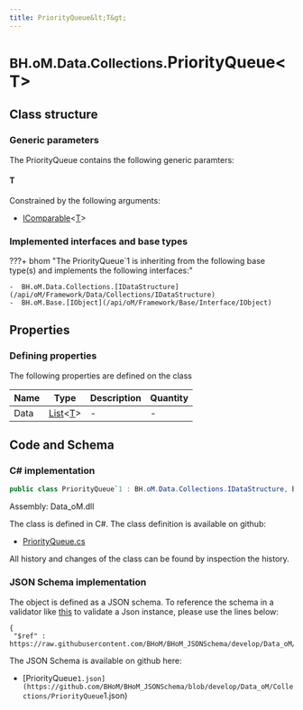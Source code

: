 ```yaml
---
title: PriorityQueue&lt;T&gt;
---
```


# <small>BH.oM.Data.Collections.</small>**PriorityQueue&lt;T&gt;**



## Class structure

### Generic parameters

The PriorityQueue contains the following generic paramters:

#### T

Constrained by the following arguments:

- [IComparable](https://learn.microsoft.com/en-us/dotnet/api/System.IComparable-1?view=netstandard-2.0)&lt;[T](https://learn.microsoft.com/en-us/dotnet/api/System.IComparable-1?view=netstandard-2.0#t)&gt;

### Implemented interfaces and base types

???+ bhom "The PriorityQueue`1 is inheriting from the following base type(s) and implements the following interfaces:"

    -  BH.oM.Data.Collections.[IDataStructure](/api/oM/Framework/Data/Collections/IDataStructure)
    -  BH.oM.Base.[IObject](/api/oM/Framework/Base/Interface/IObject)


## Properties



### Defining properties

The following properties are defined on the class

| Name             | Type             | Description      | Quantity         |
|------------------|------------------|------------------|------------------|
| Data | [List](https://learn.microsoft.com/en-us/dotnet/api/System.Collections.Generic.List-1?view=netstandard-2.0)&lt;[T](#t)&gt; | - | - |


## Code and Schema

### C# implementation

``` C# title="C#"
public class PriorityQueue`1 : BH.oM.Data.Collections.IDataStructure, BH.oM.Base.IObject
```

Assembly: Data_oM.dll

The class is defined in C#. The class definition is available on github:

- [PriorityQueue.cs](https://github.com/BHoM/BHoM/blob/develop/Data_oM/Collections\PriorityQueue.cs)

All history and changes of the class can be found by inspection the history.
### JSON Schema implementation

The object is defined as a JSON schema. To reference the schema in a validator like [this](https://www.jsonschemavalidator.net/) to validate a Json instance, please use the lines below:

``` { .json .copy .select } title="JSON Schema"
{
 "$ref" : https://raw.githubusercontent.com/BHoM/BHoM_JSONSchema/develop/Data_oM/Collections/PriorityQueue`1.json}
```

The JSON Schema is available on github here:

- [PriorityQueue`1.json](https://github.com/BHoM/BHoM_JSONSchema/blob/develop/Data_oM/Collections/PriorityQueue`1.json)
